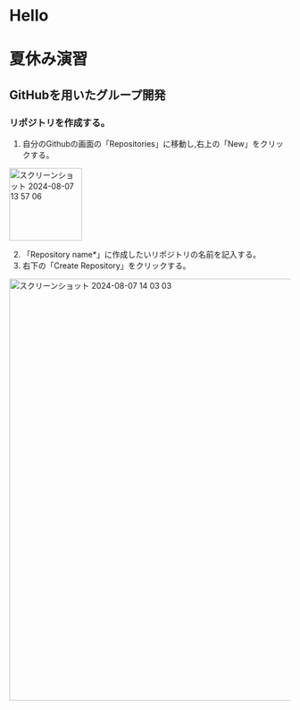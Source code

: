 # Hello
# 夏休み演習

## GitHubを用いたグループ開発
### リポジトリを作成する。
1. 自分のGithubの画面の「Repositories」に移動し,右上の「New」をクリックする。
<img width="130" alt="スクリーンショット 2024-08-07 13 57 06" src="https://github.com/user-attachments/assets/31831688-0615-428e-a134-0c905e52ce48">

2. 「Repository name*」に作成したいリポジトリの名前を記入する。
3. 右下の「Create Repository」をクリックする。
<img width="755" alt="スクリーンショット 2024-08-07 14 03 03" src="https://github.com/user-attachments/assets/95dd1eb7-584c-4883-8f11-d97bb99349c1">



